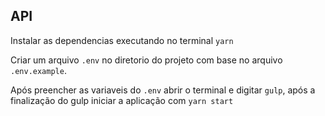## API
Instalar as dependencias executando no terminal ``yarn``

Criar um arquivo ``.env`` no diretorio do projeto com base no arquivo ``.env.example``.

Após preencher as variaveis do ``.env`` abrir o terminal e digitar ``gulp``, após a finalização do gulp iniciar a aplicação com ``yarn start``
